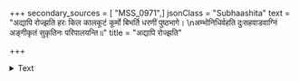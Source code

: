 +++
secondary_sources = [ "MSS_0971",]
jsonClass = "Subhaashita"
text = "अद्यापि रोज्झति हरः किल कालकूटं कूर्मो बिभर्ति धरणीं पुष्ठभागे।  \nअम्भोनिधिर्वहति दुःसहवाडवाग्निं अङ्गीकृतं सुकृतिनः परिपालयन्ति॥"
title = "अद्यापि रोज्झति"

+++

<details><summary>Text</summary>

अद्यापि रोज्झति हरः किल कालकूटं कूर्मो बिभर्ति धरणीं पुष्ठभागे।  
अम्भोनिधिर्वहति दुःसहवाडवाग्निं अङ्गीकृतं सुकृतिनः परिपालयन्ति॥
</details>
